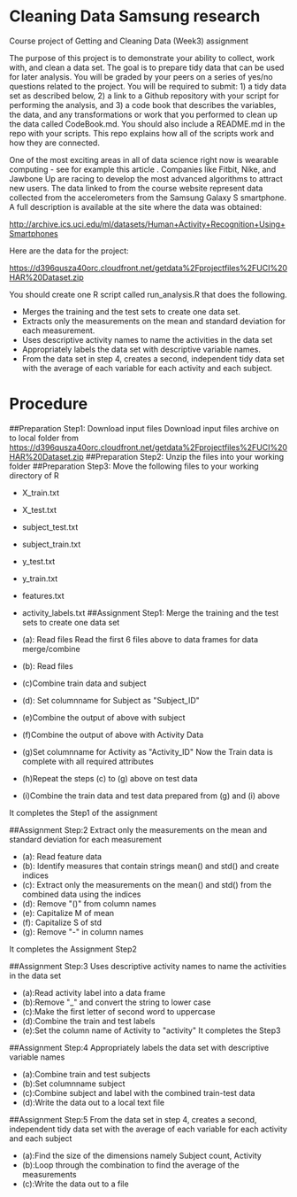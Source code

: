 Cleaning Data Samsung research
==============================

Course project of Getting and Cleaning Data (Week3) assignment


The purpose of this project is to demonstrate your ability to collect, work with, and clean a data set. The goal is to prepare tidy data that can be used for later analysis. You will be graded by your peers on a series of yes/no questions related to the project. You will be required to submit: 1) a tidy data set as described below, 2) a link to a Github repository with your script for performing the analysis, and 3) a code book that describes the variables, the data, and any transformations or work that you performed to clean up the data called CodeBook.md. You should also include a README.md in the repo with your scripts. This repo explains how all of the scripts work and how they are connected.  

One of the most exciting areas in all of data science right now is wearable computing - see for example this article . Companies like Fitbit, Nike, and Jawbone Up are racing to develop the most advanced algorithms to attract new users. The data linked to from the course website represent data collected from the accelerometers from the Samsung Galaxy S smartphone. A full description is available at the site where the data was obtained: 

http://archive.ics.uci.edu/ml/datasets/Human+Activity+Recognition+Using+Smartphones 

Here are the data for the project: 

https://d396qusza40orc.cloudfront.net/getdata%2Fprojectfiles%2FUCI%20HAR%20Dataset.zip 

 You should create one R script called run_analysis.R that does the following.
 - Merges the training and the test sets to create one data set.
 - Extracts only the measurements on the mean and standard deviation for each measurement.
 - Uses descriptive activity names to name the activities in the data set
 - Appropriately labels the data set with descriptive variable names. 
 - From the data set in step 4, creates a second, independent tidy data set with the average of each variable for each activity and each subject.

# Procedure

##Preparation Step1: Download input files
Download input files archive on to local folder from https://d396qusza40orc.cloudfront.net/getdata%2Fprojectfiles%2FUCI%20HAR%20Dataset.zip 
##Preparation Step2: Unzip the files into your working folder
##Preparation Step3: Move the following files to your working directory of R
 - X_train.txt
 - X_test.txt
 - subject_test.txt
 - subject_train.txt
 - y_test.txt
 - y_train.txt
 - features.txt
 - activity_labels.txt
##Assignment Step1: Merge the training and the test sets to create one data set
- (a): Read files
	Read the first 6 files above to data frames for data merge/combine
- (b): Read files
- (c)Combine train data and subject
- (d): Set columnname for Subject as "Subject_ID"
- (e)Combine the output of above with subject
- (f)Combine the output of above with Activity Data
- (g)Set columnname for Activity as "Activity_ID"
Now the Train data is complete with all required attributes

- (h)Repeat the steps (c) to (g) above on test data
- (i)Combine the train data and test data prepared from (g) and (i) above

It completes the Step1 of the assignment

##Assignment Step:2 Extract only the measurements on the mean and standard deviation for each measurement
- (a): Read feature data
- (b): Identify measures that contain strings mean() and std() and create indices
- (c): Extract only the measurements on the mean() and std() from the combined data using the indices
- (d): Remove "()" from column names
- (e): Capitalize M of mean
- (f): Capitalize S of std
- (g): Remove "-" in column names 

It completes the Assignment Step2

##Assignment Step:3 Uses descriptive activity names to name the activities in the data set 

- (a):Read activity label into a data frame
- (b):Remove "_" and convert the string to lower case
- (c):Make the first letter of second word to uppercase
- (d):Combine the train and test labels
- (e):Set the column name of Activity to "activity"
It completes the Step3

##Assignment Step:4 Appropriately labels the data set with descriptive variable names

- (a):Combine train and test subjects
- (b):Set columnname subject
- (c):Combine subject and label with the combined train-test data
- (d):Write the data out to a local text file

##Assignment Step:5 From the data set in step 4, creates a second, independent tidy data set with the average of each variable for each activity and each subject 
- (a):Find the size of the dimensions namely Subject count, Activity 
- (b):Loop through the combination to find the average of the measurements
- (c):Write the data out to a file

  
 
